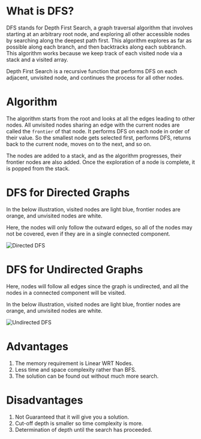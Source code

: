 # What is DFS?

DFS stands for Depth First Search, a graph traversal algorithm that involves starting at an arbitrary root node, and exploring all other accessible nodes by searching along the deepest path first. This algorithm explores as far as possible along each branch, and then backtracks along each subbranch. This algorithm works because we keep track of each visited node via a stack and a visited array. 

Depth First Search is a recursive function that performs DFS on each adjacent, unvisited node, and continues the process for all other nodes. 

# Algorithm

The algorithm starts from the root and looks at all the edges leading to other nodes. All unvisited nodes sharing an edge with the current nodes are called the `frontier` of that node. It performs DFS on each node in order of their value. So the smallest node gets selected first, performs DFS, returns back to the current node, moves on to the next, and so on. 

The nodes are added to a stack, and as the algorithm progresses, their frontier nodes are also added. Once the exploration of a node is complete, it is popped from the stack. 

# DFS for Directed Graphs

In the below illustration, visited nodes are light blue, frontier nodes are orange, and unvisited nodes are white.

Here, the nodes will only follow the outward edges, so all of the nodes may not be covered, even if they are in a single connected component.

![Directed DFS](images/Directed.gif)

# DFS for Undirected Graphs

Here, nodes will follow all edges since the graph is undirected, and all the nodes in a connected component will be visited.

In the below illustration, visited nodes are light blue, frontier nodes are orange, and unvisited nodes are white.

![Undirected DFS](images/Undirected.gif)

# Advantages

1. The memory requirement is Linear WRT Nodes.
2. Less time and space complexity rather than BFS.
3. The solution can be found out without much more search.

# Disadvantages

1. Not Guaranteed that it will give you a solution.
2. Cut-off depth is smaller so time complexity is more.
3. Determination of depth until the search has proceeded.


